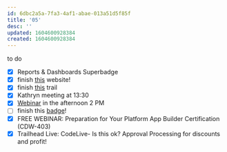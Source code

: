```yaml
---
id: 6dbc2a5a-7fa3-4af1-abae-013a51d5f85f
title: '05'
desc: ''
updated: 1604600928384
created: 1604600928384
---
```


to do
- [x] Reports & Dashboards Superbadge
- [x] finish [this](https://trailhead.salesforce.com/content/learn/projects/build-your-personal-portfolio-on-salesforce/clean-up-and-publish-your-site?trail_id=build-your-career-with-salesforce-skills) website! 
- [x] finish [this](https://trailhead.salesforce.com/content/learn/modules/get_ready_for_dreamforce_become_salesforce_speaker?trail_id=build-your-career-with-salesforce-skills) trail 
- [x] Kathryn meeting at 13:30
- [x] [Webinar](https://applauncher.gotowebinar.com/#notStarted/4363885094926099727/en_US) in the afternoon 2 PM
- [ ] finish this [badge](https://trailhead.salesforce.com/content/learn/superbadges/superbadge_lex?trailmix_creator_id=strailhead&trailmix_slug=prepare-for-your-salesforce-platform-app-builder-credential)! 
- [x] FREE WEBINAR: Preparation for Your Platform App Builder Certification (CDW-403)
- [x] Trailhead Live: CodeLive- Is this ok? Approval Processing for discounts and profit!